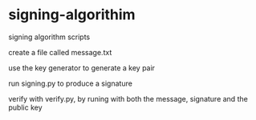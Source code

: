 # signing-algorithim

signing algorithm scripts

create a file called message.txt

use the key generator to generate a key pair

run signing.py to produce a signature

verify with verify.py, by runing with both the message, signature and the public key
